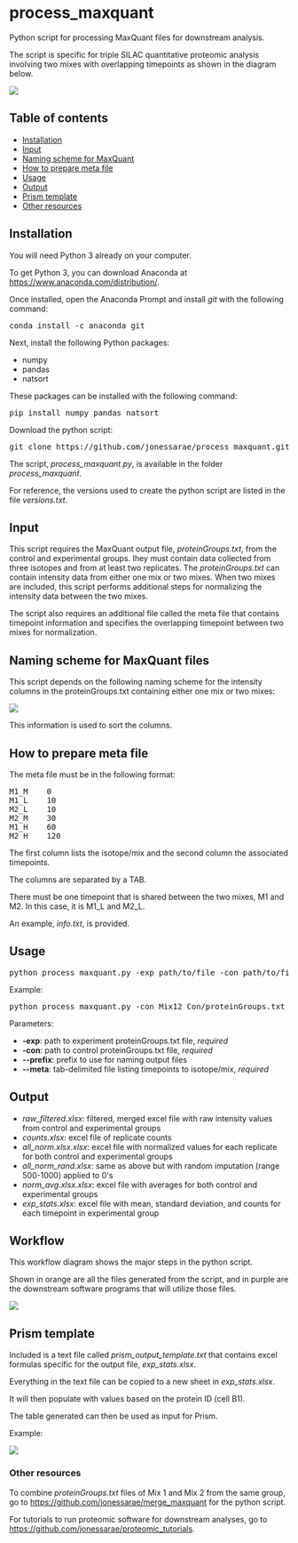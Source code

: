 # process_maxquant
Python script for processing MaxQuant files for downstream analysis.

The script is specific for triple SILAC quantitative proteomic analysis involving two mixes with overlapping timepoints as shown in the diagram below. 


<img src="https://github.com/jonessarae/process_maxquant/blob/media/triple_silac1.PNG">

## Table of contents

   * [Installation](#installation)   
   * [Input](#Input)
   * [Naming scheme for MaxQuant](#Naming-scheme-for-MaxQuant)
   * [How to prepare meta file](#how-to-prepare-meta-file)
   * [Usage](#usage)
   * [Output](#output)
   * [Prism template](#Prism-template)
   * [Other resources](#Other-resources)
   

## Installation

You will need Python 3 already on your computer.

To get Python 3, you can download Anaconda at https://www.anaconda.com/distribution/.

Once installed, open the Anaconda Prompt and install *git* with the following command:

<pre>
conda install -c anaconda git
</pre>

Next, install the following Python packages:

* numpy
* pandas
* natsort

These packages can be installed with the following command:

<pre>
pip install numpy pandas natsort
</pre>

Download the python script:

<pre>
git clone https://github.com/jonessarae/process_maxquant.git
</pre>

The script, *process_maxquant.py*, is available in the folder *process_maxquant*.

For reference, the versions used to create the python script are listed in the file *versions.txt*.

## Input 

This script requires the MaxQuant output file, *proteinGroups.txt*, from the control and experimental groups. Ihey must contain data collected from three isotopes and from at least two replicates. The *proteinGroups.txt* can contain intensity data from either one mix or two mixes. When two mixes are included, this script performs additional steps for normalizing the intensity data between the two mixes. 

The script also requires an additional file called the meta file that contains timepoint information and specifies the overlapping timepoint between two mixes for normalization.

## Naming scheme for MaxQuant files

This script depends on the following naming scheme for the intensity columns in the proteinGroups.txt containing either one mix or two mixes:

<img src="https://github.com/jonessarae/process_maxquant/blob/media/naming.PNG">

This information is used to sort the columns.

## How to prepare meta file

The meta file must be in the following format:

<pre>
M1_M    0	
M1_L    10
M2_L    10
M2_M    30
M1_H    60
M2_H    120
</pre>

The first column lists the isotope/mix and the second column the associated timepoints. 

The columns are separated by a TAB. 

There must be one timepoint that is shared between the two mixes, M1 and M2. In this case, it is M1_L and M2_L.

An example, *info.txt*, is provided. 

## Usage

<pre>
python process_maxquant.py -exp path/to/file -con path/to/file --meta path/to/file [options]
</pre> 

Example:
<pre>
python process_maxquant.py -con Mix12_Con/proteinGroups.txt -exp Mix12_Myd/proteinGroups.txt --prefix Mix12_ConMyd --meta info.txt
</pre> 

Parameters:
* __-exp__: path to experiment proteinGroups.txt file, *required*
* __-con__: path to control proteinGroups.txt file, *required*
* __--prefix__: prefix to use for naming output files
* __--meta__: tab-delimited file listing timepoints to isotope/mix, *required*


## Output

* *raw_filtered.xlsx*: filtered, merged excel file with raw intensity values from control and experimental groups
* *counts.xlsx*: excel file of replicate counts
* *all_norm.xlsx.xlsx*: excel file with normalized values for each replicate for both control and experimental groups
* *all_norm_rand.xlsx*: same as above but with random imputation (range 500-1000) applied to 0's
* *norm_avg.xlsx.xlsx*: excel file with averages for both control and experimental groups
* *exp_stats.xlsx*: excel file with mean, standard deviation, and counts for each timepoint in experimental group

## Workflow

This workflow diagram shows the major steps in the python script. 

Shown in orange are all the files generated from the script, and in purple are the downstream software programs that will utilize those files.

<img src="https://github.com/jonessarae/process_maxquant/blob/media/diagram.png">

## Prism template

Included is a text file called *prism_output_template.txt* that contains excel formulas specific for the output file, *exp_stats.xlsx*. 

Everything in the text file can be copied to a new sheet in *exp_stats.xlsx*. 

It will then populate with values based on the protein ID (cell B1). 

The table generated can then be used as input for Prism. 

Example:

<img src="https://github.com/jonessarae/process_maxquant/blob/media/prism_table_example.PNG">

### Other resources

To combine *proteinGroups.txt* files of Mix 1 and Mix 2 from the same group, go to https://github.com/jonessarae/merge_maxquant for the python script. 

For tutorials to run proteomic software for downstream analyses, go to https://github.com/jonessarae/proteomic_tutorials.

